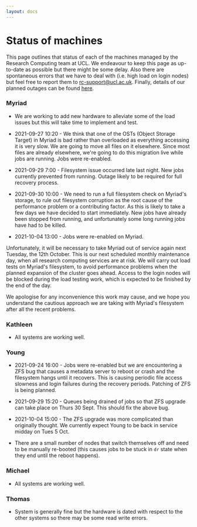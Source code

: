 ```yaml
---
layout: docs
---
```


# Status of machines

This page outlines that status of each of the machines managed by the Research Computing team at UCL. We endeavour to keep this page as up-to-date as possible but there might be some delay. Also there are spontaneous errors that we have to deal with (i.e. high load on login nodes) but feel free to report them to rc-support@ucl.ac.uk. Finally, details of our planned outages can be found [here](https://www.rc.ucl.ac.uk/docs/Planned_Outages/).  

### Myriad

- We are working to add new hardware to alleviate some of the load issues but this will take time to implement and test.

- 2021-09-27 10:20 - We think that one of the OSTs (Object Storage Target) in Myriad is bad rather than overloaded as everything accessing it is very slow. We are going to move all files on it elsewhere. Since most files are already elsewhere, we're going to do this migration live while jobs are running. Jobs were re-enabled.

- 2021-09-29 7:00 - Filesystem issue occurred late last night. New jobs currently prevented from running. Outage likely to be required for full recovery process.

- 2021-09-30 10:00 - We need to run a full filesystem check on Myriad's storage, to rule out filesystem corruption as the root cause of the performance problem or a contributing factor. As this is likely to take a few days we have decided to start immediately. New jobs have already been stopped from running, and unfortunately some long running jobs have had to be killed.
 
- 2021-10-04 13:00 - Jobs were re-enabled on Myriad. 

Unfortunately, it will be necessary to take Myriad out of service again next Tuesday, the 12th October. This is our next scheduled monthly maintenance day, when all research computing services are at risk. We will carry out load tests on Myriad's filesystem, to avoid performance problems when the planned expansion of the cluster goes ahead. Access to the login nodes will be blocked during the load testing work, which is expected to be finished by the end of the day.
 
We apologise for any inconvenience this work may cause, and we hope you understand the cautious approach we are taking with Myriad's filesystem after all the recent problems.

### Kathleen

- All systems are working well.

### Young

- 2021-09-24 16:00 - Jobs were re-enabled but we are encountering a ZFS bug that causes a metadata server to reboot or crash and the filesystem hangs until it recovers. This is causing periodic file access slowness and login failures during the recovery periods. Patching of ZFS is being planned.

- 2021-09-29 15:20 - Queues being drained of jobs so that ZFS upgrade can take place on Thurs 30 Sept. This should fix the above bug.

- 2021-10-04 15:00 - The ZFS upgrade was more complicated than originally thought. We currently expect Young to be back in service midday on Tues 5 Oct.

- There are a small number of nodes that switch themselves off and need to be manually re-booted (this causes jobs to be stuck in `dr` state when they end until the reboot happens).

### Michael

- All systems are working well.

### Thomas

- System is generally fine but the hardware is dated with respect to the other systems so there may be some read write errors.


